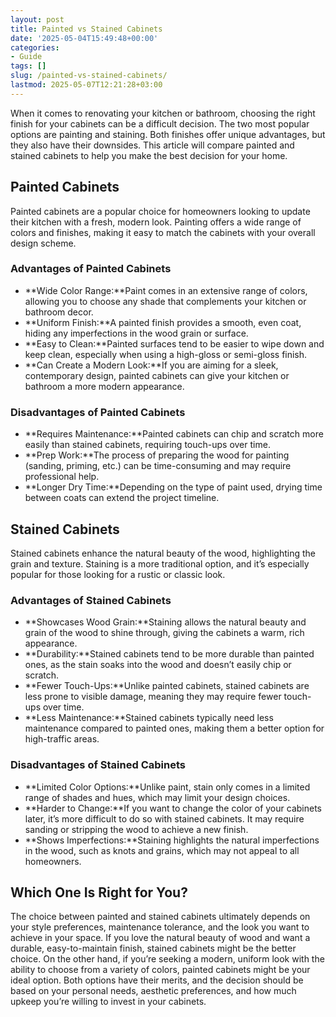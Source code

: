 ```yaml
---
layout: post
title: Painted vs Stained Cabinets
date: '2025-05-04T15:49:48+00:00'
categories:
- Guide
tags: []
slug: /painted-vs-stained-cabinets/
lastmod: 2025-05-07T12:21:28+03:00
---
```


When it comes to renovating your kitchen or bathroom, choosing the right finish for your cabinets can be a difficult decision. The two most popular options are painting and staining. Both finishes offer unique advantages, but they also have their downsides. This article will compare painted and stained cabinets to help you make the best decision for your home.
## Painted Cabinets
Painted cabinets are a popular choice for homeowners looking to update their kitchen with a fresh, modern look. Painting offers a wide range of colors and finishes, making it easy to match the cabinets with your overall design scheme.
### Advantages of Painted Cabinets
- **Wide Color Range:**Paint comes in an extensive range of colors, allowing you to choose any shade that complements your kitchen or bathroom decor.
- **Uniform Finish:**A painted finish provides a smooth, even coat, hiding any imperfections in the wood grain or surface.
- **Easy to Clean:**Painted surfaces tend to be easier to wipe down and keep clean, especially when using a high-gloss or semi-gloss finish.
- **Can Create a Modern Look:**If you are aiming for a sleek, contemporary design, painted cabinets can give your kitchen or bathroom a more modern appearance.
### Disadvantages of Painted Cabinets
- **Requires Maintenance:**Painted cabinets can chip and scratch more easily than stained cabinets, requiring touch-ups over time.
- **Prep Work:**The process of preparing the wood for painting (sanding, priming, etc.) can be time-consuming and may require professional help.
- **Longer Dry Time:**Depending on the type of paint used, drying time between coats can extend the project timeline.
## Stained Cabinets
Stained cabinets enhance the natural beauty of the wood, highlighting the grain and texture. Staining is a more traditional option, and it’s especially popular for those looking for a rustic or classic look.
### Advantages of Stained Cabinets
- **Showcases Wood Grain:**Staining allows the natural beauty and grain of the wood to shine through, giving the cabinets a warm, rich appearance.
- **Durability:**Stained cabinets tend to be more durable than painted ones, as the stain soaks into the wood and doesn’t easily chip or scratch.
- **Fewer Touch-Ups:**Unlike painted cabinets, stained cabinets are less prone to visible damage, meaning they may require fewer touch-ups over time.
- **Less Maintenance:**Stained cabinets typically need less maintenance compared to painted ones, making them a better option for high-traffic areas.
### Disadvantages of Stained Cabinets
- **Limited Color Options:**Unlike paint, stain only comes in a limited range of shades and hues, which may limit your design choices.
- **Harder to Change:**If you want to change the color of your cabinets later, it’s more difficult to do so with stained cabinets. It may require sanding or stripping the wood to achieve a new finish.
- **Shows Imperfections:**Staining highlights the natural imperfections in the wood, such as knots and grains, which may not appeal to all homeowners.
## Which One Is Right for You?
The choice between painted and stained cabinets ultimately depends on your style preferences, maintenance tolerance, and the look you want to achieve in your space. If you love the natural beauty of wood and want a durable, easy-to-maintain finish, stained cabinets might be the better choice. On the other hand, if you’re seeking a modern, uniform look with the ability to choose from a variety of colors, painted cabinets might be your ideal option.
Both options have their merits, and the decision should be based on your personal needs, aesthetic preferences, and how much upkeep you’re willing to invest in your cabinets.
